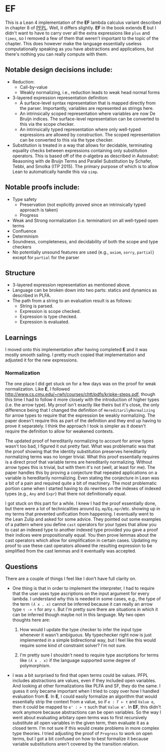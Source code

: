 # **EF**

This is a Lean 4 implementation of the **EF** lambda calculus variant described in chapter 8 of [PFPL](http://www.cs.cmu.edu/~rwh/pfpl.html). Well, it differs slightly. **EF** in the book extends **E** but I didn't want to have to carry over all the extra expressions like `plus` and `times`, so I removed a few of them that weren't important to the topic of the chapter. This does however make the language essentially useless computationally speaking as you have abstractions and applications, but there's nothing you can really compute with them.

## Notable design decisions include:
 * Reduction:
    + Call-by-value
    + Weakly normalizing, i.e., reduction leads to weak head normal forms 
 * 3-layered expression representation definition:
    + A surface-level syntax representation that is mapped directly from the parser. Importantly, variables are represented as strings here.
    + An intrinsically scoped representation where variables are now De Bruijn indices. The surface-level representation can be converted to this via the scope checker.
    + An intrinsically typed representation where only well-typed expressions are allowed by construction. The scoped representation can be converted to this via the type checker.
 * Substitution is treated in a way that allows for decidable, terminating equality checks between expressions containing only substitution operators. This is based off of the σ-algebra as described in Autosubst: Reasoning with de Bruijn Terms and Parallel Substitution by Schafer, Tebbi, and Smolka (ITP 2015). The primary purpose of which is to allow Lean to automatically handle this via `simp`.

## Notable proofs include:
 * Type safety
    + Preservation (not explicitly proved since an intrinsically typed approach is taken)
    + Progress
 * Weak and Strong normalization (i.e. termination) on all well-typed open terms
 * Confluence
 * Determinism
 * Soundness, completeness, and decidability of both the scope and type checkers
 * No potentially unsound features are used (e.g., `axiom`, `sorry`, `partial`) except for `partial` for the parser

## Structure

 * 3-layered expression representation as mentioned above.
 * Language can be broken down into two parts: statics and dynamics as described in PLFA.
 * The path from a string to an evaluation result is as follows:
    + String is parsed.
    + Expression is scope checked.
    + Expression is type checked.
    + Expression is evaluated.

## Learnings

I moved onto this implementation after having completed **E** and it was mostly smooth sailing. I pretty much copied that implementation and adjusted it for the new expressions.

### Normalization

The one place I did get stuck on for a few days was on the proof for weak normalization. Like **E**, I followed http://www.cs.cmu.edu/~rwh/courses/chtt/pdfs/kripke-steps.pdf, though this time I had to follow it more closely with the introduction of higher types (i.e. the arrow type). My proof isn't exactly like theirs but it's close, the only difference being that I changed the definition of `HereditarilyNormalizing` for arrow types to require that the expression be weakly normalizing. The paper doesn't require this as part of the definition and they end up having to prove it separately. I think the approach I took is simpler as it doesn't require the definition to allow for weakened contexts.

The updated proof of hereditarily normalizing to account for arrow types wasn't too bad, I figured it out pretty fast. What was problematic was that the proof showing that the identity substitution preserves hereditarily normalizing terms was no longer trivial. What this proof essentially requires is a direct proof that variable terms are hereditarily normalizing. Without arrow types this is trivial, but with them it's not (well, at least for me). The paper handles this by proving a conjecture that repeated applications on a variable is hereditarily normalizing. Even stating the conjecture in Lean was a bit of a pain and required quite a bit of machinery. The most problematic portion came when I started having to do rewrites on the indexes of indexed types (e.g., `Any` and `Expr`) that there not definitionally equal.

I got stuck on this part for a while. I knew I had the proof essentially done, but there were a lot of technicalities around `Eq.mp`/`Eq.mpr`/etc. showing up in my terms that prevented unification from happening. I eventually went to the Lean Zulip and asked for some advice. They pointed out some examples of a pattern where you define `cast` operators for your types that allow you to cast an indexed type to another indexed type provided you gave a proof their indices were propositionally equal. You then prove lemmas about the cast operators which allow for simplification in certain cases. Updating my proof to use these cast operators allowed the resulting expression to be simplified from the cast lemmas and it eventually was accepted.

## Questions

There are a couple of things I feel like I don't have full clarity on.

* One thing is that in order to implement the interpreter, I had to require that the user uses type ascriptions on the input argument for every lambda. I understand why this is needed in some cases, e.g., the type of the term `(ʎ x . x)` cannot be inferred because it can really an arrow type `τ -> τ` for any `τ`. But I'm pretty sure there are situations in which it can be inferred though maybe not in this language. My two open thoughts here are:
    
    1. How would I update the type checker to infer the input type whenever it wasn't ambiguous. My typechecker right now is just implemented in a simple bidirectional way, but I feel like this would require some kind of constraint solver? I'm not sure.

    2. I'm pretty sure I shouldn't need to require type ascriptions for terms like `(ʎ x . x)` if the language supported some degree of polymorphism.

* I was a bit surprised to find that open terms could be values. PFPL includes abstractions are values, even if they included open variables. And looking at other formalizations like PLFA and SF, they do the same. I guess it only became important when I tried to copy over how I handled evaluation from **E**. In **E**, I could easily formalize an algorithm that would essentially strip the context from a value, so if `e : Γ ⊢ τ` and `Value e`, then it could be mapped to `e' : ⊢ τ` such that `Value e'`. In **EF**, this didn't work anymore because abstractions can be open variables. So the way I went about evaluating arbitary open terms was to first recursively substitute all open variables in the given term, then evaluate it as a closed term. I'm not sure if this would create problems in more complex type theories. I tried adjusting the proof of `Progress` to work on open terms, but I got a bit confused on how to best formalize it because variable substitutions aren't covered by the transition relation.

